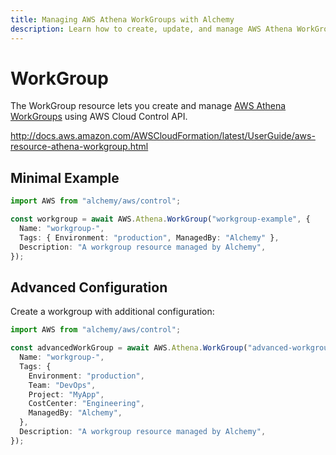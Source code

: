```yaml
---
title: Managing AWS Athena WorkGroups with Alchemy
description: Learn how to create, update, and manage AWS Athena WorkGroups using Alchemy Cloud Control.
---
```


# WorkGroup

The WorkGroup resource lets you create and manage [AWS Athena WorkGroups](https://docs.aws.amazon.com/athena/latest/userguide/) using AWS Cloud Control API.

http://docs.aws.amazon.com/AWSCloudFormation/latest/UserGuide/aws-resource-athena-workgroup.html

## Minimal Example

```ts
import AWS from "alchemy/aws/control";

const workgroup = await AWS.Athena.WorkGroup("workgroup-example", {
  Name: "workgroup-",
  Tags: { Environment: "production", ManagedBy: "Alchemy" },
  Description: "A workgroup resource managed by Alchemy",
});
```

## Advanced Configuration

Create a workgroup with additional configuration:

```ts
import AWS from "alchemy/aws/control";

const advancedWorkGroup = await AWS.Athena.WorkGroup("advanced-workgroup", {
  Name: "workgroup-",
  Tags: {
    Environment: "production",
    Team: "DevOps",
    Project: "MyApp",
    CostCenter: "Engineering",
    ManagedBy: "Alchemy",
  },
  Description: "A workgroup resource managed by Alchemy",
});
```

